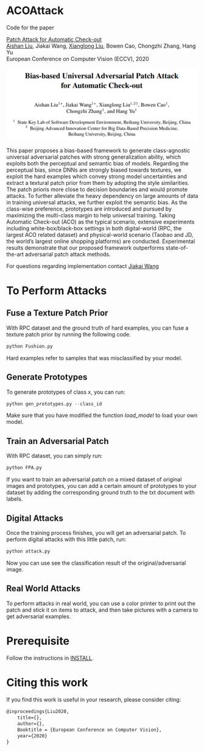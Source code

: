 # ACOAttack

Code for the paper 

[Patch Attack for Automatic Check-out](https://arxiv.org/pdf/2005.09257.pdf)
<br>[Aishan Liu](https://liuaishan.github.io/), Jiakai Wang, [Xianglong Liu](http://sites.nlsde.buaa.edu.cn/~xlliu/), Bowen Cao, Chongzhi Zhang, Hang Yu
<br>European Conference on Computer Vision (ECCV), 2020

![frontpage](./frontpage.png)

This paper proposes a bias-based framework to generate class-agnostic universal adversarial patches with strong generalization ability, which exploits both the perceptual and semantic bias of models. Regarding the perceptual bias, since DNNs are strongly biased towards textures, we exploit the hard examples which convey strong model uncertainties and extract a textural patch prior from them by adopting the style similarities. The patch prioris more close to decision boundaries and would promote attacks. To further alleviate the heavy dependency on large amounts of data in training universal attacks, we further exploit the semantic bias. As the class-wise preference, prototypes are introduced and pursued by maximizing the multi-class margin to help universal training. Taking Automatic Check-out (ACO) as the typical scenario, extensive experiments including white-box/black-box settings in both digital-world (RPC, the largest ACO related dataset) and physical-world scenario (Taobao and JD, the world’s largest online shopping platforms) are conducted. Experimental results demonstrate that our proposed framework outperforms state-of-the-art adversarial patch attack methods.

For questions regarding implementation contact [Jiakai Wang](jk_buaa_scse@buaa.edu.cn)

# To Perform Attacks

## Fuse a Texture Patch Prior

With RPC dataset and the ground truth of hard examples, you can fuse a texture patch prior by running the following code.

```python
python Fushion.py
```

Hard examples refer to samples that was misclassified by your model.

## Generate Prototypes

To generate prototypes of class x, you can run:

```python
python gen_prototypes.py --class_id 
```

Make sure that you have modified the function *load_model* to load your own model.

## Train an Adversarial Patch

With RPC dataset, you can simply run:

```python
python FPA.py
```

If you want to train an adversarial patch on a mixed dataset of original images and prototypes, you can add a certain amount of prototypes to your dataset by adding the corresponding ground truth to the txt document with labels. 

## Digital Attacks

Once the training process finishes, you will get an adversarial patch. To perform digital attacks with this little patch, run:

```python
python attack.py
```

Now you can use see the classification result of the original/adversarial image.

## Real World Attacks

To perform attacks in real world, you can use a color printer to print out the patch and stick it on items to attack, and then take pictures with a camera to get adversarial examples.

# Prerequisite

Follow the instructions in [INSTALL](./src/target_model/install.md).

# Citing this work

If you find this work is useful in your research, please consider citing:

```
@inproceedings{Liu2020,
    title={},
    author={},
    Booktitle = {European Conference on Computer Vision},
    year={2020}
}
```
